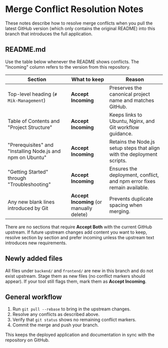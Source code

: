 # Merge Conflict Resolution Notes

These notes describe how to resolve merge conflicts when you pull the latest GitHub version (which only contains the original README) into this branch that introduces the full application.

## README.md

Use the table below whenever the README shows conflicts. The "Incoming" column refers to the version from this repository.

| Section | What to keep | Reason |
| --- | --- | --- |
| Top-level heading (`# Mik-Management`) | **Accept Incoming** | Preserves the canonical project name and matches GitHub. |
| Table of Contents and "Project Structure" | **Accept Incoming** | Keeps links to Ubuntu, Nginx, and Git workflow guidance. |
| "Prerequisites" and "Installing Node.js and npm on Ubuntu" | **Accept Incoming** | Retains the Node.js setup steps that align with the deployment scripts. |
| "Getting Started" through "Troubleshooting" | **Accept Incoming** | Ensures the deployment, conflict, and npm error fixes remain available. |
| Any new blank lines introduced by Git | **Accept Incoming** (or manually delete) | Prevents duplicate spacing when merging. |

There are no sections that require **Accept Both** with the current GitHub upstream. If future upstream changes add content you want to keep, resolve section by section and prefer incoming unless the upstream text introduces new requirements.

## Newly added files
All files under `backend/` and `frontend/` are new in this branch and do not exist upstream. Stage them as new files (no conflict markers should appear). If your tool still flags them, mark them as **Accept Incoming**.

## General workflow
1. Run `git pull --rebase` to bring in the upstream changes.
2. Resolve any conflicts as described above.
3. Verify that `git status` shows no remaining conflict markers.
4. Commit the merge and push your branch.

This keeps the deployed application and documentation in sync with the repository on GitHub.
